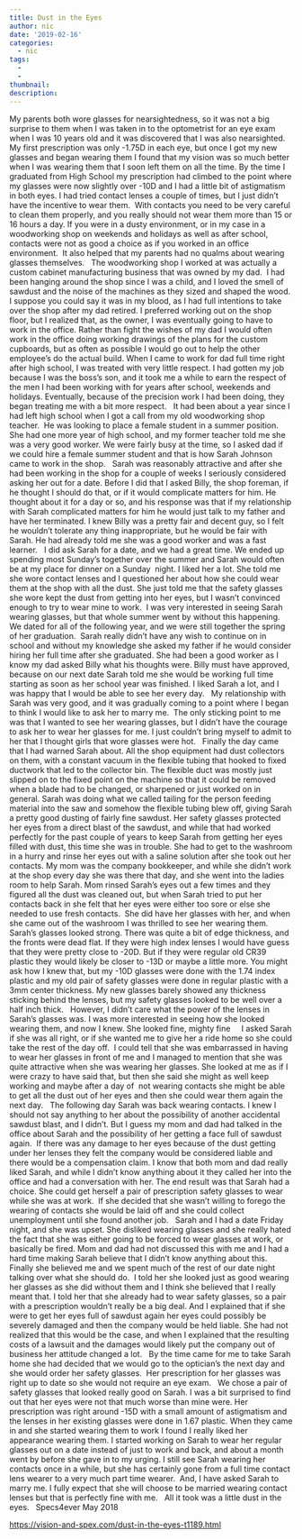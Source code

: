 ```yaml
---
title: Dust in the Eyes
author: nic
date: '2019-02-16'
categories:
  - nic
tags:
  - 
  - 
thumbnail: 
description: 
---
```


My parents both wore glasses for nearsightedness, so it was not a big surprise to them when I was taken in to the optometrist for an eye exam when I was 10 years old and it was discovered that I was also nearsighted. My first prescription was only -1.75D in each eye, but once I got my new glasses and began wearing them I found that my vision was so much better when I was wearing them that I soon left them on all the time. By the time I graduated from High School my prescription had climbed to the point where my glasses were now slightly over -10D and I had a little bit of astigmatism in both eyes. I had tried contact lenses a couple of times, but I just didn’t have the incentive to wear them.  With contacts you need to be very careful to clean them properly, and you really should not wear them more than 15 or 16 hours a day. If you were in a dusty environment, or in my case in a woodworking shop on weekends and holidays as well as after school, contacts were not as good a choice as if you worked in an office environment.  It also helped that my parents had no qualms about wearing glasses themselves.
 
The woodworking shop I worked at was actually a custom cabinet manufacturing business that was owned by my dad.  I had been hanging around the shop since I was a child, and I loved the smell of sawdust and the noise of the machines as they sized and shaped the wood. I suppose you could say it was in my blood, as I had full intentions to take over the shop after my dad retired. I preferred working out on the shop floor, but I realized that, as the owner, I was eventually going to have to work in the office. Rather than fight the wishes of my dad I would often work in the office doing working drawings of the plans for the custom cupboards, but as often as possible I would go out to help the other employee’s do the actual build. When I came to work for dad full time right after high school, I was treated with very little respect. I had gotten my job because I was the boss’s son, and it took me a while to earn the respect of the men I had been working with for years after school, weekends and holidays. Eventually, because of the precision work I had been doing, they began treating me with a bit more respect.
 
It had been about a year since I had left high school when I got a call from my old woodworking shop teacher.  He was looking to place a female student in a summer position. She had one more year of high school, and my former teacher told me she was a very good worker. We were fairly busy at the time, so I asked dad if we could hire a female summer student and that is how Sarah Johnson came to work in the shop.
 
Sarah was reasonably attractive and after she had been working in the shop for a couple of weeks I seriously considered asking her out for a date. Before I did that I asked Billy, the shop foreman, if he thought I should do that, or if it would complicate matters for him. He thought about it for a day or so, and his response was that if my relationship with Sarah complicated matters for him he would just talk to my father and have her terminated. I knew Billy was a pretty fair and decent guy, so I felt he wouldn’t tolerate any thing inappropriate, but he would be fair with Sarah. He had already told me she was a good worker and was a fast learner. 
 
I did ask Sarah for a date, and we had a great time. We ended up spending most Sunday’s together over the summer and Sarah would often be at my place for dinner on a Sunday  night. I liked her a lot. She told me she wore contact lenses and I questioned her about how she could wear them at the shop with all the dust. She just told me that the safety glasses she wore kept the dust from getting into her eyes, but I wasn’t convinced enough to try to wear mine to work.  I was very interested in seeing Sarah wearing glasses, but that whole summer went by without this happening. 
 
We dated for all of the following year, and we were still together the spring of her graduation.  Sarah really didn’t have any wish to continue on in school and without my knowledge she asked my father if he would consider hiring her full time after she graduated. She had been a good worker as I know my dad asked Billy what his thoughts were. Billy must have approved, because on our next date Sarah told me she would be working full time starting as soon as her school year was finished. I liked Sarah a lot, and I was happy that I would be able to see her every day.
 
My relationship with Sarah was very good, and it was gradually coming to a point where I began to think I would like to ask her to marry me.  The only sticking point to me was that I wanted to see her wearing glasses, but I didn’t have the courage to ask her to wear her glasses for me. I just couldn’t bring myself to admit to her that I thought girls that wore glasses were hot.
 
Finally the day came that I had warned Sarah about. All the shop equipment had dust collectors on them, with a constant vacuum in the flexible tubing that hooked to fixed ductwork that led to the collector bin. The flexible duct was mostly just slipped on to the fixed point on the machine so that it could be removed when a blade had to be changed, or sharpened or just worked on in general. Sarah was doing what we called tailing for the person feeding material into the saw and somehow the flexible tubing blew off, giving Sarah a pretty good dusting of fairly fine sawdust. Her safety glasses protected her eyes from a direct blast of the sawdust, and while that had worked perfectly for the past couple of years to keep Sarah from getting her eyes filled with dust, this time she was in trouble. She had to get to the washroom in a hurry and rinse her eyes out with a saline solution after she took out her contacts. My mom was the company bookkeeper, and while she didn’t work at the shop every day she was there that day, and she went into the ladies room to help Sarah. Mom rinsed Sarah’s eyes out a few times and they figured all the dust was cleaned out, but when Sarah tried to put her contacts back in she felt that her eyes were either too sore or else she needed to use fresh contacts.  She did have her glasses with her, and when she came out of the washroom I was thrilled to see her wearing them.
 
Sarah’s glasses looked strong. There was quite a bit of edge thickness, and the fronts were dead flat. If they were high index lenses I would have guess that they were pretty close to -20D. But if they were regular old CR39 plastic they would likely be closer to -13D or maybe a little more. You might ask how I knew that, but my -10D glasses were done with the 1.74 index plastic and my old pair of safety glasses were done in regular plastic with a 3mm center thickness. My new glasses barely showed any thickness sticking behind the lenses, but my safety glasses looked to be well over a half inch thick.
 
However, I didn’t care what the power of the lenses in Sarah’s glasses was. I was more interested in seeing how she looked wearing them, and now I knew. She looked fine, mighty fine
 
 
I asked Sarah if she was all right, or if she wanted me to give her a ride home so she could take the rest of the day off.  I could tell that she was embarrassed in having to wear her glasses in front of me and I managed to mention that she was quite attractive when she was wearing her glasses. She looked at me as if I were crazy to have said that, but then she said she might as well keep working and maybe after a day of  not wearing contacts she might be able to get all the dust out of her eyes and then she could wear them again the next day.
 
The following day Sarah was back wearing contacts. I knew I should not say anything to her about the possibility of another accidental sawdust blast, and I didn’t. But I guess my mom and dad had talked in the office about Sarah and the possibility of her getting a face full of sawdust again.  If there was any damage to her eyes because of the dust getting under her lenses they felt the company would be considered liable and there would be a compensation claim. I know that both mom and dad really liked Sarah, and while I didn’t know anything about it they called her into the office and had a conversation with her. The end result was that Sarah had a choice. She could get herself a pair of prescription safety glasses to wear while she was at work.  If she decided that she wasn’t willing to forego the wearing of contacts she would be laid off and she could collect unemployment until she found another job.
 
Sarah and I had a date Friday night, and she was upset. She disliked wearing glasses and she really hated the fact that she was either going to be forced to wear glasses at work, or basically be fired. Mom and dad had not discussed this with me and I had a hard time making Sarah believe that I didn’t know anything about this. Finally she believed me and we spent much of the rest of our date night talking over what she should do.  I told her she looked just as good wearing her glasses as she did without them and I think she believed that I really meant that. I told her that she already had to wear safety glasses, so a pair with a prescription wouldn’t really be a big deal. And I explained that if she were to get her eyes full of sawdust again her eyes could possibly be severely damaged and then the company would be held liable. She had not realized that this would be the case, and when I explained that the resulting costs of a lawsuit and the damages would likely put the company out of business her attitude changed a lot.
 
By the time came for me to take Sarah home she had decided that we would go to the optician’s the next day and she would order her safety glasses.  Her prescription for her glasses was right up to date so she would not require an eye exam.
 
We chose a pair of safety glasses that looked really good on Sarah. I was a bit surprised to find out that her eyes were not that much worse than mine were. Her prescription was right around -15D with a small amount of astigmatism and the lenses in her existing glasses were done in 1.67 plastic. When they came in and she started wearing them to work I found I really liked her appearance wearing them. I started working on Sarah to wear her regular glasses out on a date instead of just to work and back, and about a month went by before she gave in to my urging. I still see Sarah wearing her contacts once in a while, but she has certainly gone from a full time contact lens wearer to a very much part time wearer.  And, I have asked Sarah to marry me. I fully expect that she will choose to be married wearing contact lenses but that is perfectly fine with me.
 
All it took was a little dust in the eyes.
 
Specs4ever
May 2018

https://vision-and-spex.com/dust-in-the-eyes-t1189.html
